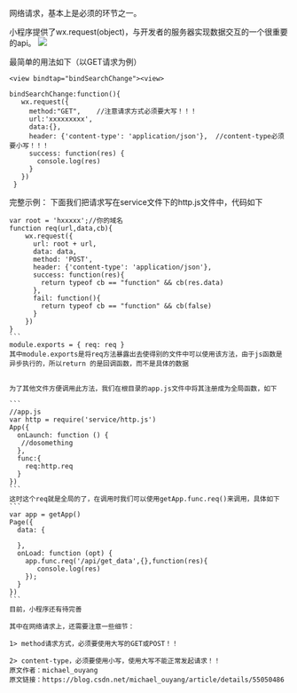 网络请求，基本上是必须的环节之一。

小程序提供了wx.request(object)，与开发者的服务器实现数据交互的一个很重要的api。
![](https://upload-images.jianshu.io/upload_images/19956127-29d5230fa0187a66.png?imageMogr2/auto-orient/strip%7CimageView2/2/w/1240)


最简单的用法如下（以GET请求为例）
```
<view bindtap="bindSearchChange"><view>
```
```
bindSearchChange:function(){  
   wx.request({ 
     method:"GET",    //注意请求方式必须要大写！！！
     url:'xxxxxxxxx',  
     data:{},  
     header: {'content-type': 'application/json'},  //content-type必须要小写！！！
     success: function(res) {  
       console.log(res)  
     }  
   })  
 }  
```

完整示例：
下面我们把请求写在service文件下的http.js文件中，代码如下
```
var root = 'hxxxxx';//你的域名  
function req(url,data,cb){  
    wx.request({  
      url: root + url,  
      data: data,  
      method: 'POST',  
      header: {'content-type': 'application/json'},  
      success: function(res){  
        return typeof cb == "function" && cb(res.data)  
      },  
      fail: function(){  
        return typeof cb == "function" && cb(false)  
      }  
    })  
}  
```  
module.exports = { req: req }  
其中module.exports是将req方法暴露出去使得别的文件中可以使用该方法，由于js函数是异步执行的，所以return 的是回调函数，而不是具体的数据


为了其他文件方便调用此方法，我们在根目录的app.js文件中将其注册成为全局函数，如下

```  
//app.js  
var http = require('service/http.js')  
App({  
  onLaunch: function () {  
   //dosomething  
  },   
  func:{  
    req:http.req  
  }  
})  
```  
这时这个req就是全局的了，在调用时我们可以使用getApp.func.req()来调用，具体如下
```  
var app = getApp()  
Page({  
  data: {  
      
  },  
  onLoad: function (opt) {  
    app.func.req('/api/get_data',{},function(res){  
       console.log(res)  
    });  
  }  
})  
```  
目前，小程序还有待完善

其中在网络请求上，还需要注意一些细节：

1> method请求方式，必须要使用大写的GET或POST！！

2> content-type，必须要使用小写，使用大写不能正常发起请求！！
原文作者：michael_ouyang
原文链接：https://blog.csdn.net/michael_ouyang/article/details/55050486
